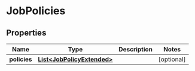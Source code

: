 
# JobPolicies

## Properties
Name | Type | Description | Notes
------------ | ------------- | ------------- | -------------
**policies** | [**List&lt;JobPolicyExtended&gt;**](JobPolicyExtended.md) |  |  [optional]



